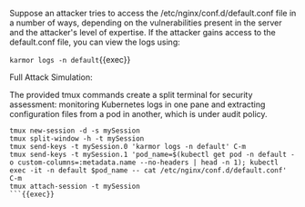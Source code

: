 Suppose an attacker tries to access the /etc/nginx/conf.d/default.conf file in a number of ways, depending on the vulnerabilities present in the server and the attacker's level of expertise. If the attacker gains access to the default.conf file, you can view the logs using:

`karmor logs -n default`{{exec}}

Full Attack Simulation:

The provided tmux commands create a split terminal for security assessment: monitoring Kubernetes logs in one pane and extracting configuration files from a pod in another, which is under audit policy.

```
tmux new-session -d -s mySession
tmux split-window -h -t mySession
tmux send-keys -t mySession.0 'karmor logs -n default' C-m
tmux send-keys -t mySession.1 'pod_name=$(kubectl get pod -n default -o custom-columns=:metadata.name --no-headers | head -n 1); kubectl exec -it -n default $pod_name -- cat /etc/nginx/conf.d/default.conf' C-m
tmux attach-session -t mySession
```{{exec}}
